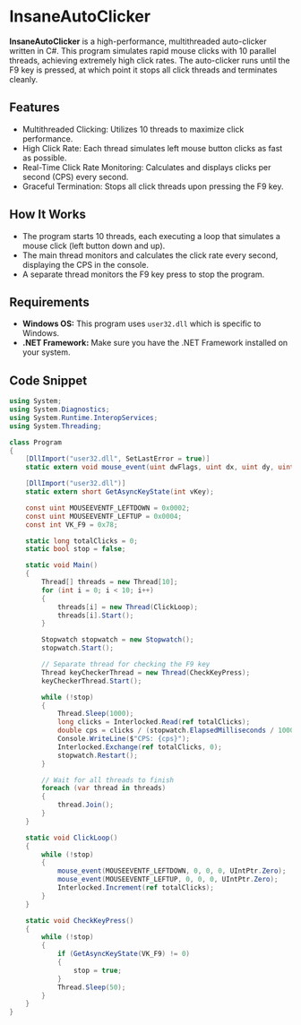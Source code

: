 # InsaneAutoClicker

**InsaneAutoClicker** is a high-performance, multithreaded auto-clicker written in C#. This program simulates rapid mouse clicks with 10 parallel threads, achieving extremely high click rates. The auto-clicker runs until the F9 key is pressed, at which point it stops all click threads and terminates cleanly.

## Features

- Multithreaded Clicking: Utilizes 10 threads to maximize click performance.
- High Click Rate: Each thread simulates left mouse button clicks as fast as possible.
- Real-Time Click Rate Monitoring: Calculates and displays clicks per second (CPS) every second.
- Graceful Termination: Stops all click threads upon pressing the F9 key.
 
## How It Works

- The program starts 10 threads, each executing a loop that simulates a mouse click (left button down and up).
- The main thread monitors and calculates the click rate every second, displaying the CPS in the console.
- A separate thread monitors the F9 key press to stop the program.

## Requirements 

- **Windows OS:** This program uses `user32.dll` which is specific to Windows.
- **.NET Framework:** Make sure you have the .NET Framework installed on your system.



## Code Snippet
```csharp
using System;
using System.Diagnostics;
using System.Runtime.InteropServices;
using System.Threading;

class Program
{
    [DllImport("user32.dll", SetLastError = true)]
    static extern void mouse_event(uint dwFlags, uint dx, uint dy, uint dwData, UIntPtr dwExtraInfo);

    [DllImport("user32.dll")]
    static extern short GetAsyncKeyState(int vKey);

    const uint MOUSEEVENTF_LEFTDOWN = 0x0002;
    const uint MOUSEEVENTF_LEFTUP = 0x0004;
    const int VK_F9 = 0x78;

    static long totalClicks = 0;
    static bool stop = false;

    static void Main()
    {
        Thread[] threads = new Thread[10];
        for (int i = 0; i < 10; i++)
        {
            threads[i] = new Thread(ClickLoop);
            threads[i].Start();
        }

        Stopwatch stopwatch = new Stopwatch();
        stopwatch.Start();

        // Separate thread for checking the F9 key
        Thread keyCheckerThread = new Thread(CheckKeyPress);
        keyCheckerThread.Start();

        while (!stop)
        {
            Thread.Sleep(1000);
            long clicks = Interlocked.Read(ref totalClicks);
            double cps = clicks / (stopwatch.ElapsedMilliseconds / 1000.0);
            Console.WriteLine($"CPS: {cps}");
            Interlocked.Exchange(ref totalClicks, 0);
            stopwatch.Restart();
        }

        // Wait for all threads to finish
        foreach (var thread in threads)
        {
            thread.Join();
        }
    }

    static void ClickLoop()
    {
        while (!stop)
        {
            mouse_event(MOUSEEVENTF_LEFTDOWN, 0, 0, 0, UIntPtr.Zero);
            mouse_event(MOUSEEVENTF_LEFTUP, 0, 0, 0, UIntPtr.Zero);
            Interlocked.Increment(ref totalClicks);
        }
    }

    static void CheckKeyPress()
    {
        while (!stop)
        {
            if (GetAsyncKeyState(VK_F9) != 0)
            {
                stop = true;
            }
            Thread.Sleep(50);
        }
    }
}
